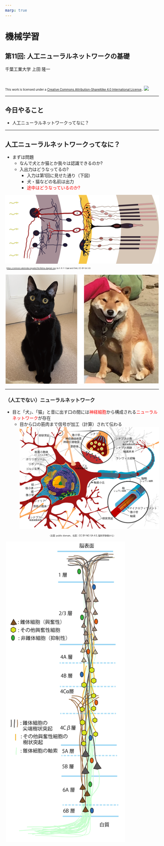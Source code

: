 ```yaml
---
marp: true
---
```


<!-- footer: "機械学習（と統計）第11回" -->

# 機械学習

## 第11回: 人工ニューラルネットワークの基礎

千葉工業大学 上田 隆一

<br />

<span style="font-size:70%">This work is licensed under a </span>[<span style="font-size:70%">Creative Commons Attribution-ShareAlike 4.0 International License</span>](https://creativecommons.org/licenses/by-sa/4.0/).
![](https://i.creativecommons.org/l/by-sa/4.0/88x31.png)

---

<!-- paginate: true -->

## 今日やること

- 人工ニューラルネットワークってなに？

---

## 人工ニューラルネットワークってなに？

- まずは問題
    - なんで犬とか猫とか我々は認識できるのか?
    - 入出力はどうなってるの?
        - 入力は第1回に見せた通り（下図）
        - 犬・猫などの名前は出力
        - <span style="color:red">途中はどうなっているのか?</span>


![w:400](./figs/Retina-diagram.svg.png)<span style="font-size:40%">（https://commons.wikimedia.org/wiki/File:Retina-diagram.svg, by S. R. Y. Cajal and Chrkl, CC-BY-SA 3.0）</span>

![bg right:30% 100%](./figs/cat_and_dog.png)


---

### （人工でない）ニューラルネットワーク

- 目と「犬」、「猫」と音に出す口の間には<span style="color:red">神経細胞</span>から構成される<span style="color:red">ニューラルネットワーク</span>が存在
    - 目から口の筋肉まで信号が加工（計算）されて伝わる
![w:500](./figs/neuron.png)


<center style="font-size:50%">（左図: public domain、右図：CC BY-NC-SA 4.0, 脳科学辞典から）</center>

![bg right:20% 100%](./figs/皮質局所神経回路_図1.png)


